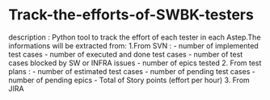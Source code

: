 # Track-the-efforts-of-SWBK-testers
description : Python tool to track the effort of each tester in each Astep.The informations will be extracted from: 1.From SVN : - number of implemented test cases - number of executed and done test cases - number of test cases blocked by SW or INFRA issues - number of epics tested 2. From test plans : - number of estimated test cases - number of pending test cases - number of pending epics - Total of Story points (effort per hour) 3. From JIRA
